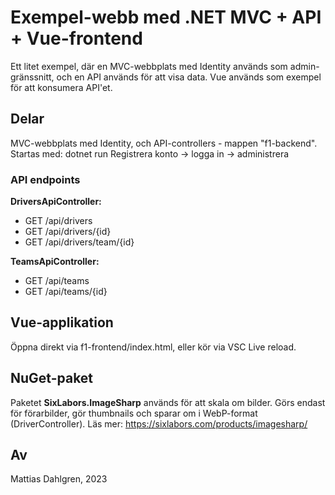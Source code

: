 # Exempel-webb med .NET MVC + API + Vue-frontend
Ett litet exempel, där en MVC-webbplats med Identity används som admin-gränssnitt, och en API används för att visa data.
Vue används som exempel för att konsumera API'et.

## Delar
MVC-webbplats med Identity, och API-controllers - mappen "f1-backend".
Startas med: dotnet run
Registrera konto -> logga in -> administrera

### API endpoints
**DriversApiController:**
* GET /api/drivers
* GET /api/drivers/{id}
* GET /api/drivers/team/{id}

**TeamsApiController:**
* GET /api/teams
* GET /api/teams/{id} 

## Vue-applikation
Öppna direkt via f1-frontend/index.html, eller kör via VSC Live reload.

## NuGet-paket
Paketet **SixLabors.ImageSharp** används för att skala om bilder.
Görs endast för förarbilder, gör thumbnails och sparar om i WebP-format (DriverController).
Läs mer: https://sixlabors.com/products/imagesharp/

## Av
Mattias Dahlgren, 2023
